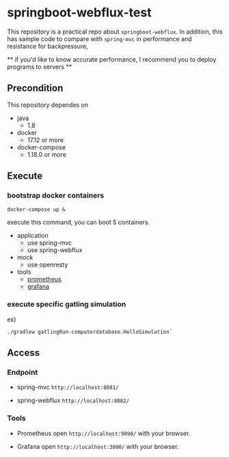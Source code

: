 # springboot-webflux-test
This repository is a practical repo about `springboot-webflux`.
In addition, this has sample code to compare with `spring-mvc` in performance and resistance for backpressure,

** if you'd like to know accurate performance, I recommend you to deploy programs to servers **

## Precondition
This repository dependes on
* java
    * 1.8
* docker
    * 17.12 or more
* docker-compose
    * 1.18.0 or more

## Execute
### bootstrap docker containers

```
docker-compose up &
```

execute this command, you can boot 5 containers.
* application
    * use spring-mvc
    * use spring-webflux
* mock
    * use openresty
* tools
    * [prometheus](https://prometheus.io/)
    * [grafana](https://grafana.com/)

### execute specific gatling simulation

ex)
```
./gradlew gatlingRun-computerdatabase.HelloSimulation`
```

## Access
### Endpoint
* spring-mvc
`http://localhost:8081/`

* spring-webflux
`http://localhost:8082/`

### Tools
* Prometheus
open `http://localhost:9090/` with your browser.

* Grafana
open `http://localhost:3000/` with your browser.


